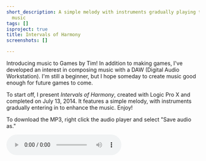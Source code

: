 ```yaml
---
short_description: A simple melody with instruments gradually playing to enhance the
  music
tags: []
isproject: true
title: Intervals of Harmony
screenshots: []

---
```

Introducing music to Games by Tim! In addition to making games, I've developed an interest in composing music with a DAW (Digital Audio Workstation). I'm still a beginner, but I hope someday to create music good enough for future games to come.  
  
To start off, I present _Intervals of Harmony_, created with Logic Pro X and completed on July 13, 2014. It features a simple melody, with instruments gradually entering in to enhance the music. Enjoy!  
  
To download the MP3, right click the audio player and select "Save audio as."

<audio controls="">
  <source src="https://timtree.github.io/music/intervalsOfHarmony.mp3" type="audio/mpeg">
  Please update your browser to hear this song.
</audio>